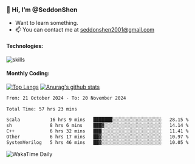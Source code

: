 ### 👋 Hi, I’m @SeddonShen
- Want to learn something.
- 📫 You can contact me at seddonshen2001@gmail.com

#### Technologies:

![skills](https://skillicons.dev/icons?i=scala,js,html,css,bootstrap,jquery,c,cpp,cloudflare,django,docker,flask,git,github,githubactions,linux,latex,mysql,nodejs,ps,php,pr,py,raspberrypi,redis,unreal,v,vscode,vue,bash)

#### Monthly Coding:
[![Top Langs](https://github-readme-stats.vercel.app/api/top-langs?username=seddonshen&show_icons=true&locale=en&layout=compact&hide=html&langs_count=8)](https://github.com/SeddonShen/)
[![Anurag's github stats](https://github-readme-stats.vercel.app/api?username=SeddonShen&count_private=true&show_icons=true)](https://github.com/anuraghazra/github-readme-stats)
<!--START_SECTION:waka-->

```txt
From: 21 October 2024 - To: 20 November 2024

Total Time: 57 hrs 23 mins

Scala           16 hrs 9 mins   ███████░░░░░░░░░░░░░░░░░░   28.15 %
sh              8 hrs 6 mins    ███▓░░░░░░░░░░░░░░░░░░░░░   14.14 %
C++             6 hrs 32 mins   ███░░░░░░░░░░░░░░░░░░░░░░   11.41 %
Other           6 hrs 17 mins   ██▓░░░░░░░░░░░░░░░░░░░░░░   10.97 %
SystemVerilog   5 hrs 46 mins   ██▓░░░░░░░░░░░░░░░░░░░░░░   10.05 %
```

<!--END_SECTION:waka-->

![WakaTime Daily](https://wakatime.com/share/@seddon2001/61a7e342-5f12-4fea-bf92-1fac161e97d6.svg)
<!---
SeddonShen/SeddonShen is a ✨ special ✨ repository because its `README.md` (this file) appears on your GitHub profile.
You can click the Preview link to take a look at your changes.
--->

